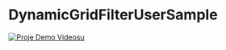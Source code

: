 # DynamicGridFilterUserSample


[![Proje Demo Videosu](https://i9.ytimg.com/vi/qeN_lb9vKqo/mqdefault.jpg?sqp=CMTpzKQG-oaymwEmCMACELQB8quKqQMa8AEB-AG4BoAC2gOKAgwIABABGGUgZShlMA8=&rs=AOn4CLCvbCVP2OJByRr3hn6Fposxee2HRA)](https://youtu.be/qeN_lb9vKqo)
